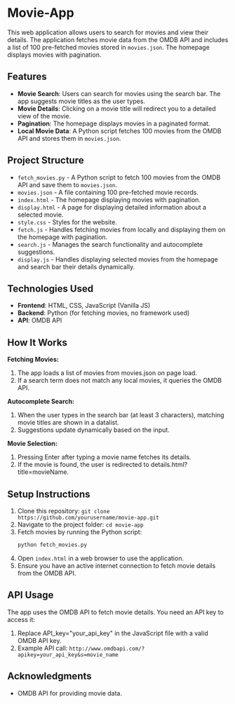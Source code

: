 # Movie-App

This web application allows users to search for movies and view their details. The application fetches movie data from the OMDB API and includes a list of 100 pre-fetched movies stored in `movies.json`. The homepage displays movies with pagination.

## Features

- **Movie Search**: Users can search for movies using the search bar. The app suggests movie titles as the user types.
- **Movie Details**: Clicking on a movie title will redirect you to a detailed view of the movie.
- **Pagination**: The homepage displays movies in a paginated format.
- **Local Movie Data**: A Python script fetches 100 movies from the OMDB API and stores them in `movies.json`.

## Project Structure

- `fetch_movies.py` - A Python script to fetch 100 movies from the OMDB API and save them to `movies.json`.
- `movies.json` - A file containing 100 pre-fetched movie records.
- `index.html` - The homepage displaying movies with pagination.
- `display.html` - A page for displaying detailed information about a selected movie.
- `style.css` - Styles for the website.
- `fetch.js` - Handles fetching movies from locally and displaying them on the homepage with pagination.
- `search.js` - Manages the search functionality and autocomplete suggestions.
- `display.js` - Handles displaying selected movies from the homepage and search bar their details dynamically.

## Technologies Used

- **Frontend**: HTML, CSS, JavaScript (Vanilla JS)
- **Backend**: Python (for fetching movies, no framework used)
- **API**: OMDB API

## How It Works

**Fetching Movies:**
1. The app loads a list of movies from movies.json on page load.
2. If a search term does not match any local movies, it queries the OMDB API.

**Autocomplete Search:**
1. When the user types in the search bar (at least 3 characters), matching movie titles are shown in a datalist.
2. Suggestions update dynamically based on the input.

**Movie Selection:**
1. Pressing Enter after typing a movie name fetches its details.
2. If the movie is found, the user is redirected to details.html?title=movieName.

## Setup Instructions

1. Clone this repository:
```git clone https://github.com/yourusername/movie-app.git```
2. Navigate to the project folder:
   ```cd movie-app```
3. Fetch movies by running the Python script:
   ```sh
   python fetch_movies.py
   ```
4. Open `index.html` in a web browser to use the application.
5. Ensure you have an active internet connection to fetch movie details from the OMDB API.

## API Usage

The app uses the OMDB API to fetch movie details. You need an API key to access it:
1. Replace API_key="your_api_key" in the JavaScript file with a valid OMDB API key.
2. Example API call:
  ```http://www.omdbapi.com/?apikey=your_api_key&s=movie_name```

## Acknowledgments

- OMDB API for providing movie data.


